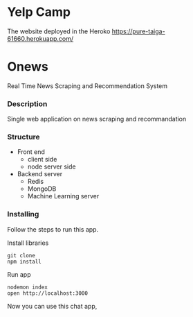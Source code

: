 # Yelp Camp
The website deployed in the Heroko
https://pure-taiga-61660.herokuapp.com/

# Onews
Real Time News Scraping and Recommendation System

### Description
Single web application on news scraping and recommandation

### Structure
- Front end
  - client side
  - node server side
- Backend server
  - Redis
  - MongoDB
  - Machine Learning server
  
### Installing

Follow the steps to run this app.

Install libraries

```
git clone
npm install
```

Run app

```
nodemon index
open http://localhost:3000
```

Now you can use this chat app,
